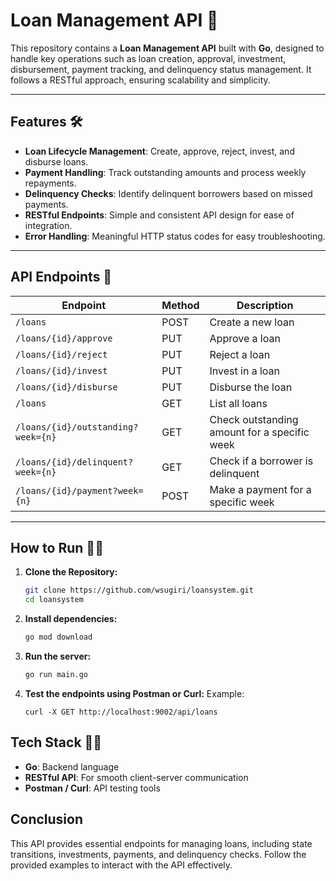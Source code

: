 # Loan Management API 🚀

This repository contains a **Loan Management API** built with **Go**, designed to handle key operations such as loan creation, approval, investment, disbursement, payment tracking, and delinquency status management. It follows a RESTful approach, ensuring scalability and simplicity.

---

## Features 🛠️

- **Loan Lifecycle Management**: Create, approve, reject, invest, and disburse loans.  
- **Payment Handling**: Track outstanding amounts and process weekly repayments.  
- **Delinquency Checks**: Identify delinquent borrowers based on missed payments.  
- **RESTful Endpoints**: Simple and consistent API design for ease of integration.  
- **Error Handling**: Meaningful HTTP status codes for easy troubleshooting.

---

## API Endpoints 📡
| Endpoint                               | Method | Description                                      |
|----------------------------------------|--------|--------------------------------------------------|
| `/loans`                               | POST   | Create a new loan                                |
| `/loans/{id}/approve`                  | PUT    | Approve a loan                                   |
| `/loans/{id}/reject`                   | PUT    | Reject a loan                                    |
| `/loans/{id}/invest`                   | PUT    | Invest in a loan                                 |
| `/loans/{id}/disburse`                 | PUT    | Disburse the loan                                |
| `/loans`                               | GET    | List all loans                                   |
| `/loans/{id}/outstanding?week={n}`     | GET    | Check outstanding amount for a specific week     |
| `/loans/{id}/delinquent?week={n}`      | GET    | Check if a borrower is delinquent                |
| `/loans/{id}/payment?week={n}`         | POST   | Make a payment for a specific week               |
---

## How to Run 🏃‍♂️

1. **Clone the Repository:**
   ```bash
   git clone https://github.com/wsugiri/loansystem.git
   cd loansystem

2. **Install dependencies:**
   ```bash
   go mod download
   ```

3. **Run the server:**
   ```bash
   go run main.go
   ```

4. **Test the endpoints using Postman or Curl:**
   Example:
   ```
   curl -X GET http://localhost:9002/api/loans
   ```

## Tech Stack 🧑‍💻
  - **Go**: Backend language
  - **RESTful API**: For smooth client-server communication
  - **Postman / Curl**: API testing tools   

## Conclusion
This API provides essential endpoints for managing loans, including state transitions, investments, payments, and delinquency checks. Follow the provided examples to interact with the API effectively.
